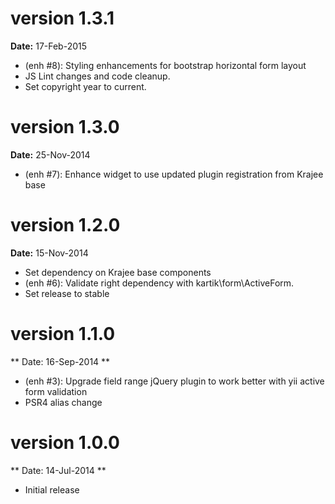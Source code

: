 version 1.3.1
=============
**Date:** 17-Feb-2015

- (enh #8): Styling enhancements for bootstrap horizontal form layout
- JS Lint changes and code cleanup.
- Set copyright year to current.


version 1.3.0
=============
**Date:** 25-Nov-2014

- (enh #7): Enhance widget to use updated plugin registration from Krajee base 

version 1.2.0
=============
**Date:** 15-Nov-2014

- Set dependency on Krajee base components
- (enh #6): Validate right dependency with kartik\form\ActiveForm.
- Set release to stable

version 1.1.0
=============
** Date: 16-Sep-2014 **

- (enh #3): Upgrade field range jQuery plugin to work better with yii active form validation
- PSR4 alias change

version 1.0.0
=============
** Date: 14-Jul-2014 **

- Initial release